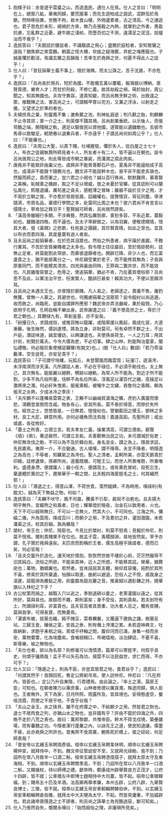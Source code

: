 1. 抱樸子曰：余昔遊乎雲臺之山，而造逸民，遇仕人在焉。仕人之言曰：「明明在上，總禦八紘，華夷同歸，要荒服事；而先生遊柏成之遐武，混群伍於鳥獸。然時移俗異，世務不拘，故木食山棲，外物遺累者，古之清高，今之逋逃也。君子思危於未形，絕禍於方來，無乃去張毅之內熱，就單豹之外害，畏盈抗慮，忘亂群之近憂，避牛跡之淺崄，而墮百仞之不測，違濡足之泥涇，投爐冶而不覺乎？」
2. 逸民答曰：「夫銳誌於雛鼠者，不識騶虞之用心；盛務於庭粒者，安知鴛鸞之遠指？猶焦螟之笑雲鵬，朝菌之怪大椿，坎蛙之疑海鱉，井蛇之嗤應龍也。子誠喜懼於勸沮，焉識玄曠之高韻哉！吾幸生於堯舜之世，何憂不得此人之誌乎！」
3. 仕人曰：「昔狂狷華士義不事上，隱於海隅，而太公誅之。吾子沈遁，不亦危乎？」
4. 逸民曰：「呂尚長於用兵，短於為國，不能儀玄黃以覆載，擬海嶽以博納，褒賢貴德，樂育人才；而甘於刑殺，不修仁義，故其劫殺之禍，萌於始封，周公聞之，知其無國也。夫攻守異容，道貴知變，而呂尚無烹鮮之術，出致遠之禦，推戰陳之法，害高尚之士，可謂賴甲胄以完刃，又兼之浮泳，以射走之儀，又望求之於準的者也。
5. 夫傾庶鳥之巢，則靈鳳不集；漉魚鱉之池，則神虬遐逝；刳凡獸之胎，則麒麟不止寺其郊；害一介之士，則英傑不踐其境。呂尚創業垂統，以示後人，而張苛酷之端，開殘賊之軌，適足以驅俊民以資他國，逐賢能以遺讎敵也。去彼市馬骨以致駿足，軾陋巷以退秦兵者，不亦遠乎！子謂呂尚何如周公乎？」仕人曰：「不能審也。」
6. 逸民曰：「夫周公大聖，以貴下賤，吐哺握發，懼於失人，從白屋之士七十人，布衣之徒親執贄所師見者十人，所友者十有二人，皆不逼以在朝也。設令呂尚居周公之地，則此等皆成市朝之暴屍，而溝澗之腐此肉矣。
7. 唐堯非不能致許由巢父也，虞舜非不能脅善鄭石戶也，夏禹非不能逼柏成子高也，成湯非不能錄卞隨務光也，魏文非不能屈幹木也，晉平非不能吏亥唐也，然服而師之，貴而重之，豈六君之小弱也？誠以百行殊尚，默默難齊，慕尊賢之美稱，恥賊善之醜跡，取之不足以增威，放之未憂於官曠，從其誌則可以闡弘風化，熙隆退讓，厲茍進之貪夫，感輕薄之冒昧；雖器不益於旦夕之用，才不周於立朝之俊，不亦愈於脅肩低眉，諂媚權右，提贄懷貨，宵征同塵，爭津競濟，市買名品，棄德行學問之本，赴雷同比周之末也？彼六君尚不肯苦言以侵隱士，寧肯加之鋒刃乎！聖賢誠可師者，呂尚居然謬矣。
8. 「漢高帝雖細行多闕，不涉典藝，然其弘曠恢廓，善恕多容，不系近累，蓋豁如也。雖饑渴四皓，而不逼也。及太子卑辭致之，以為羽翼，便敬德矯情，惜其大者，發《黃鵠》之悲歌，杜宛妾之覬覦，其珍賢貴隱，如此之至也。宜其以布衣而君四海，其度量蓋有過人者矣。
9. 且夫呂尚之殺狷華者，在於恐其沮眾也。然俗之所患者，病乎躁於進趨，不務行業耳。不苦於安貧樂賤者之太多也。假令隱士往往屬目，至於情掛勢利，誌無止足者，終莫能割此常欲，而慕彼退靜者也。開辟已降，非少人也，而忘富遺貴之士，猶不能居萬分之一。仲尼親受業於老子，而不能修其無為；子貢與原憲同門，而不能模其清苦。四兇與巢由同時，王莽與二龔共世，而不能效也。凡民雖復笞督之，危辱之，使追狷華，猶必不肯，乃反憂其壞俗邪？呂尚思不及此，以軍法治平世，枉害賢人，酷誤已甚矣！賴其功大，不便以至顛沛耳。
10. 且呂尚之未遇文王也，亦曾隱於窮賤，凡人易之，老婦逐之，賣庸不售，屠釣無獲，曾無一人慕之。其避世也，何獨慮狷華之沮眾邪？設令殷紂以尚逃遁，收而斂之，尚臨死，豈能自謂罪所應邪？魏武帝亦弄法嚴峻，果於殺戮，乃心欲用乎孔明，孔明自稱不樂出身。武帝謝遣之曰：『義不使高世之士，辱於汙君之朝也。』其鞭撻九有，草創皇基，亦不妄矣。
11. 「紛擾日久，求競成俗，或推貨賄以龍躍，或階黨援以鳳起，風成化習，大道漸蕪，後生昧然，儒訓遂堙。將為立身，非財莫可。茍有卓然不群之士，不出戶庭，潛誌味道，誠宜優訪，以興謙退也。夫使孫吳荷戈，一人之力耳；用其計術，則賢於萬夫。今令大儒為吏，不必切事。肆之山林，則能陶冶童蒙，闡弘禮敬。何必服巨象使捕鼠韛鸞(有脫文)也。」(脫「仕人曰」數語)「若乃零淪藪澤，空生徒死，亦安足貴乎？」
12. 逸民答曰：「子可謂守培螻，玩狐丘，未登閬風而臨雲霓；玩瀅汀，遊潢洿，未浮南溟而涉天漢。凡所謂誌人者，不必在乎祿位，不必須乎勛伐也。太上無己，其次無名，能振翼以絕群，騁跡以絕軌，為常人所不能為，割近才所不能割，少多不為凡俗所量，恬粹不為名位所染，淳風足以濯百代之穢，高操足以激將來之濁。何必紆朱曳紫，服冕乘軺，被犧牛之文繡，吞詹何之香餌，朝為張天之炎熱，夕成冰冷之季灰！
13. 「夫斥鷃不以蓬榛易雲霄之表，王鮪不以幽岫貿滄海之曠，虎豹入廣廈而懷悲，鴻鶤登嵩巒而含戚。物各有心，安其所長。莫不泰於得意，而慘於失所也。經世之士，悠悠皆是，一日無君，惶惶如也。譬猶藍田之積玉，鄧林之多材，良工大匠，肆意所用。亦何必棲魚而沈鳥哉！嘉遁高蹈，先聖所許；或出或處，各從攸好。
14. 「蓋士之所貴，立德立言。若夫孝友仁義，操業清高，可謂立德矣。窮覽《墳》《索》，著述粲然，可謂立言矣。夫善鄭無治民之功，未可謂減於俗吏；仲尼無攻伐之勛，不可以為不及於韓白矣。身名並全，謂之為上。隱居求誌，先民嘉焉。夷齊一介，不合變通，古人嗟嘆，謂不降辱。夫言不降者，明隱逸之為高也；不辱者，知羈縶之為洿也。聖人之清者，孟軻所美，亦雲天爵貴於印綬。誌修遺榮，孫卿所尚，道義既備，可輕王公。而世人所畏唯勢，所重唯利。盛德身滯，便謂庸人；器小任大，便謂高士。或有乘危冒崄，投死忘生，棄遺體於萬仞之下，邀榮華乎一朝之間，比夫輕四海愛脛毛之士，何其緬然邪！」
15. 仕人曰：「潛退之士，得意山澤，不荷世貴，蕩然縱肆，不為時用，嗅祿利(有脫文)，誠為天下無益之物，何如？」
16. 逸民答曰：「夫麟不吠守，鳳不司晨，騰黃不引犁，屍祝不治庖也。且夫揚大明乎無外，宜嫗煦之和風者，日也；耀華燈於暗夜，治金石以致用者，火也。天下不可以經時無日，不可以一旦無火，然其大小，不可同也。江海之外，彌綸二儀，升為雲雨，降成百川；而朝夕之用，不及累仞之井，灌田溉園，未若溝渠之沃。校其巨細，孰為曠哉？
17. 桀紂，帝王也；仲尼，陪臣也。今見比於桀紂，則莫不怒焉；見擬於仲尼，則莫不悅焉。爾則貴賤果不在位也。故孟子雲，禹稷顏淵，易地皆然矣。宰予亦謂，孔子賢於堯舜遠矣。夫匹庶而鈞稱於王者，儒生高極乎唐虞者，德而已矣，何必官哉！
18. 「且夫交靈升於造化，運天地於懷抱，恢恢然世故不棲於心術，茫茫然寵辱不汨其純白，流俗之所欲，不能染其神，近人之所惑，不能移其誌。榮華，猶贅疣也；萬物，猶蜩翼也。若然者，豈肯詰屈其支體，俯仰其容儀，挹酌於其所不喜，修索於其所棄遺，怡顏以取進，曲躬以避退，恐俗人之不悅，戚我身之淩遲，屈龍淵為錐鉆之用，抑靈鼖為鼓兆鼙之音，推黃鉞以適釤鎌之持，撓華旗以入林杞之下乎？
19. 古公杖策而捐之，越翳入穴以逃之，季劄退耕以委之，老萊灌園以遠之，從其所好，莫與易也。故醇而不雜，斯則富矣；身不受役，其則貴矣。若夫剖符有土，所謂祿利耳，非富貴也。且夫官高者其責重，功大者人忌之，獨有貧賤，莫與我爭，可得長寶，而無憂焉。
20. 「濯裘布被，拔葵去織，豘不掩豆，菜肴糲餐，又獲逼下邀偽之譏，樹塞反坫，三歸玉食，穰侯之富，安昌之泰，則有僭上洿濁之累。未若遊神典文，吐故納新，求飽乎耒梠之端，索缊乎杼軸之間，腹仰河而已滿，身集一枝而余安，萬物蕓蕓，化為埃塵矣。食嚙弱糊口，布褐缊袍，淡泊肆誌，不憂不喜，斯尊樂，喻之無物也。
21. 「夫仕也者，欲以為名邪？則修毫可以洩憤懣，篇章可以寄姓字，何假乎良史，何煩乎镵鼎哉！孟子不以矢石為功，揚雲不以治民益世，求仁而得，不亦可乎？」
22. 仕人又曰：「隱遁之士，則為不臣，亦豈宜居君之地，食君谷乎？」逸民曰：「何謂其然乎！昔顏回死，魯定公將躬吊焉，使人訪仲尼。仲尼曰：『凡在邦內，皆臣也。』定公乃升自東階，行君禮焉。由此論之，『率土之濱，莫匪王臣』可知也。在朝者陳力以秉庶事，山林者修德以厲貪濁，殊途同歸，俱人臣也。王者無外，天下為家，日月所照，雨露所及，皆其境也。安得懸虛空，餐咀流霞，而使之不居乎地，不食乎谷哉？
23. 「夫山之金玉，水之珠貝，雖不在府庫之中，不給朝夕之用，然皆君之財也。退士不居肉食之列，亦猶山水之物也，豈非國有乎？許由不竄於四海之外，四皓不走於八荒之表也。故曰：萬邦黎獻，共惟帝臣。幹木不荷戈戍境，築壘疆場，而有蕃魏之功。今隱者潔行蓬蓽之內，以詠先王之道，使民知退讓，儒墨不替，此亦堯舜之所許也。昔夷齊不食周粟，鮑焦死於橋上，彼之硁硁，何足師表哉？
24. 「昔安帝以玄纁玉帛聘周彥祖。桓帝以玄纁玉帛聘韋休明，順帝以玄纁玉帛聘楊仲宣，就拜侍中，不到。魏文帝征管幼安不至，又就拜光祿勛，竟不到；乃詔所在常八月致羊一口酒二斛。桓帝玄纁玉帛聘憑借孺子，就拜太原太守及東海相，不到。順帝以玄纁玉帛聘樊季高，不到；乃詔所在常以八月致羊一口酒二斛，又賜幾杖，待以師傅之禮。獻帝時，鄭康成州辟舉賢良方正茂才，公府十四辟，皆不就；公車徵左中郎博士趙相侍中大司農，皆不起。昭帝公車徵韓福，到；賜帛五十匹及羊酒。法高卿再舉孝廉，本州五辟，公府八辟，九舉賢良博士，三徵，皆不就。桓帝以玄纁玉帛安車軺輪聘韓伯休，不到。以玄纁玉帛安車軺輪聘妾伯雅，就拜太中大夫犍為太守，不起。然皆見優重，不加威辟也。若此諸帝褒隱逸之士不謬者，則呂尚之誅華士為兇酷過惡，斷可知矣。」
25. 仕人乃悵然自失，慨爾永嘆曰：「始悟超俗之理，非庸瑣所見矣。」